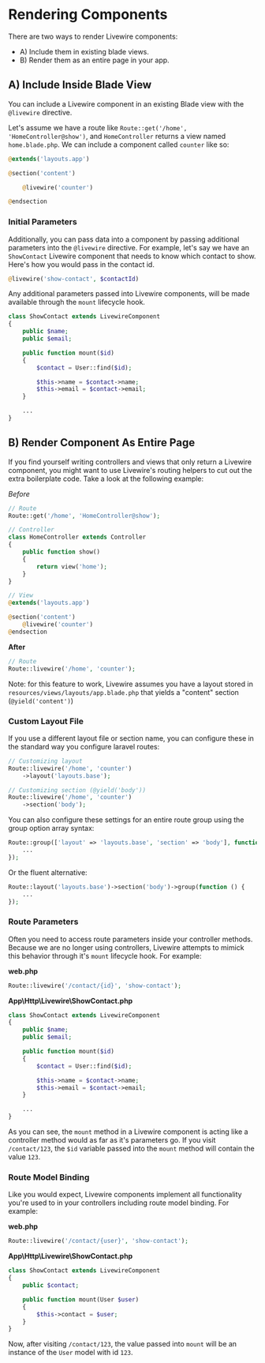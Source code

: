# Rendering Components

There are two ways to render Livewire components:

* A) Include them in existing blade views.
* B) Render them as an entire page in your app.

## A) Include Inside Blade View

You can include a Livewire component in an existing Blade view with the `@livewire` directive.

Let's assume we have a route like `Route::get('/home', 'HomeController@show')`, and `HomeController` returns a view named `home.blade.php`. We can include a component called `counter` like so:

```php
@extends('layouts.app')

@section('content')

    @livewire('counter')

@endsection
```

### Initial Parameters

Additionally, you can pass data into a component by passing additional parameters into the `@livewire` directive. For example, let's say we have an `ShowContact` Livewire component that needs to know which contact to show. Here's how you would pass in the contact id.

```php
@livewire('show-contact', $contactId)
```

Any additional parameters passed into Livewire components, will be made available through the `mount` lifecycle hook.

```php
class ShowContact extends LivewireComponent
{
    public $name;
    public $email;

    public function mount($id)
    {
        $contact = User::find($id);

        $this->name = $contact->name;
        $this->email = $contact->email;
    }

    ...
}
```

## B) Render Component As Entire Page

If you find yourself writing controllers and views that only return a Livewire component, you might want to use Livewire's routing helpers to cut out the extra boilerplate code. Take a look at the following example:

*Before*
```php
// Route
Route::get('/home', 'HomeController@show');

// Controller
class HomeController extends Controller
{
    public function show()
    {
        return view('home');
    }
}

// View
@extends('layouts.app')

@section('content')
    @livewire('counter')
@endsection
```

**After**
```php
// Route
Route::livewire('/home', 'counter');
```

Note: for this feature to work, Livewire assumes you have a layout stored in `resources/views/layouts/app.blade.php` that yields a "content" section (`@yield('content')`)

### Custom Layout File
If you use a different layout file or section name, you can configure these in the standard way you configure laravel routes:

```php
// Customizing layout
Route::livewire('/home', 'counter')
    ->layout('layouts.base');

// Customizing section (@yield('body'))
Route::livewire('/home', 'counter')
    ->section('body');
```

You can also configure these settings for an entire route group using the group option array syntax:

```php
Route::group(['layout' => 'layouts.base', 'section' => 'body'], function () {
    ...
});
```

Or the fluent alternative:
```php
Route::layout('layouts.base')->section('body')->group(function () {
    ...
});
```

### Route Parameters

Often you need to access route parameters inside your controller methods. Because we are no longer using controllers, Livewire attempts to mimick this behavior through it's `mount` lifecycle hook. For example:

**web.php**
```php
Route::livewire('/contact/{id}', 'show-contact');
```

**App\Http\Livewire\ShowContact.php**
```php
class ShowContact extends LivewireComponent
{
    public $name;
    public $email;

    public function mount($id)
    {
        $contact = User::find($id);

        $this->name = $contact->name;
        $this->email = $contact->email;
    }

    ...
}
```

As you can see, the `mount` method in a Livewire component is acting like a controller method would as far as it's parameters go. If you visit `/contact/123`, the `$id` variable passed into the `mount` method will contain the value `123`.

### Route Model Binding

Like you would expect, Livewire components implement all functionality you're used to in your controllers including route model binding. For example:

**web.php**
```php
Route::livewire('/contact/{user}', 'show-contact');
```

**App\Http\Livewire\ShowContact.php**
```php
class ShowContact extends LivewireComponent
{
    public $contact;

    public function mount(User $user)
    {
        $this->contact = $user;
    }
}
```

Now, after visiting `/contact/123`, the value passed into `mount` will be an instance of the `User` model with id `123`.

